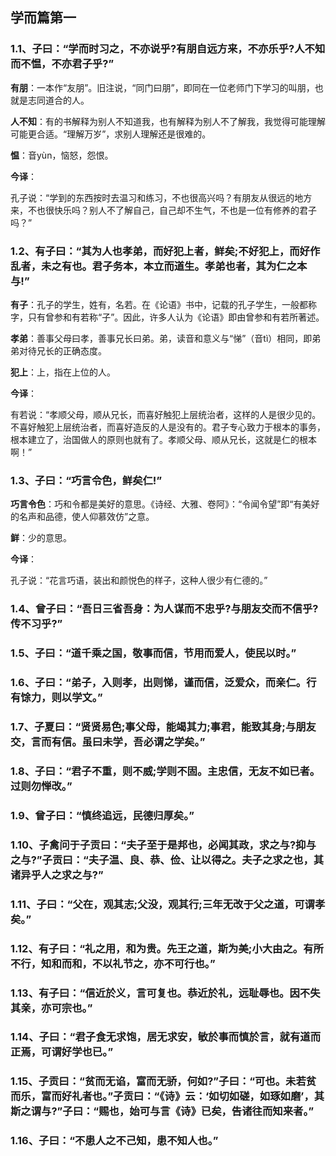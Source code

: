## 学而篇第一

### 1.1、子曰：“学而时习之，不亦说乎?有朋自远方来，不亦乐乎?人不知而不愠，不亦君子乎?”

**有朋**：一本作“友朋”。旧注说，“同门曰朋”，即同在一位老师门下学习的叫朋，也就是志同道合的人。

**人不知**：有的书解释为别人不知道我，也有解释为别人不了解我，我觉得可能理解可能更合适。“理解万岁”，求别人理解还是很难的。

**愠**：音yùn，恼怒，怨恨。

**今译**：

孔子说：“学到的东西按时去温习和练习，不也很高兴吗？有朋友从很远的地方来，不也很快乐吗？别人不了解自己，自己却不生气，不也是一位有修养的君子吗？”

### 1.2、有子曰：“其为人也孝弟，而好犯上者，鲜矣;不好犯上，而好作乱者，未之有也。君子务本，本立而道生。孝弟也者，其为仁之本与!”

**有子**：孔子的学生，姓有，名若。在《论语》书中，记载的孔子学生，一般都称字，只有曾参和有若称“子”。因此，许多人认为《论语》即由曾参和有若所著述。

**孝弟**：善事父母曰孝，善事兄长曰弟。弟，读音和意义与“悌”（音tì）相同，即弟弟对待兄长的正确态度。

**犯上**：上，指在上位的人。

**今译**：

有若说：“孝顺父母，顺从兄长，而喜好触犯上层统治者，这样的人是很少见的。不喜好触犯上层统治者，而喜好造反的人是没有的。君子专心致力于根本的事务，根本建立了，治国做人的原则也就有了。孝顺父母、顺从兄长，这就是仁的根本啊！”

### 1.3、子曰：“巧言令色，鲜矣仁!”

**巧言令色**：巧和令都是美好的意思。《诗经、大雅、卷阿》：“令闻令望”即“有美好的名声和品德，使人仰慕效仿”之意。

**鲜**：少的意思。

**今译**：

孔子说：“花言巧语，装出和颜悦色的样子，这种人很少有仁德的。”

### 1.4、曾子曰：“吾日三省吾身：为人谋而不忠乎?与朋友交而不信乎?传不习乎?”

### 1.5、子曰：“道千乘之国，敬事而信，节用而爱人，使民以时。”

### 1.6、子曰：“弟子，入则孝，出则悌，谨而信，泛爱众，而亲仁。行有馀力，则以学文。”

### 1.7、子夏曰：“贤贤易色;事父母，能竭其力;事君，能致其身;与朋友交，言而有信。虽曰未学，吾必谓之学矣。”

### 1.8、子曰：“君子不重，则不威;学则不固。主忠信，无友不如已者。过则勿惮改。”

### 1.9、曾子曰：“慎终追远，民德归厚矣。”

### 1.10、子禽问于子贡曰：“夫子至于是邦也，必闻其政，求之与?抑与之与?”子贡曰：“夫子温、良、恭、俭、让以得之。夫子之求之也，其诸异乎人之求之与?”

### 1.11、子曰：“父在，观其志;父没，观其行;三年无改于父之道，可谓孝矣。”

### 1.12、有子曰：“礼之用，和为贵。先王之道，斯为美;小大由之。有所不行，知和而和，不以礼节之，亦不可行也。”

### 1.13、有子曰：“信近於义，言可复也。恭近於礼，远耻辱也。因不失其亲，亦可宗也。”

### 1.14、子曰：“君子食无求饱，居无求安，敏於事而慎於言，就有道而正焉，可谓好学也已。”

### 1.15、子贡曰：“贫而无谄，富而无骄，何如?”子曰：“可也。未若贫而乐，富而好礼者也。”子贡曰：“《诗》云：‘如切如磋，如琢如磨’，其斯之谓与?”子曰：“赐也，始可与言《诗》已矣，告诸往而知来者。”

### 1.16、子曰：“不患人之不己知，患不知人也。”
